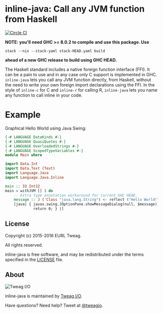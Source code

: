# inline-java: Call any JVM function from Haskell

[![Circle CI](https://circleci.com/gh/tweag/inline-java.svg?style=svg)](https://circleci.com/gh/tweag/inline-java)

**NOTE: you'll need GHC >= 8.0.2 to compile and use this package. Use**
```
stack --nix --stack-yaml stack-HEAD.yaml build
```
**ahead of a new GHC release to build using GHC HEAD.**

The Haskell standard includes a native foreign function interface
(FFI). It can be a pain to use and in any case only C support is
implemented in GHC. `inline-java` lets you call any JVM function
directly, from Haskell, without the need to write your own foreign
import declarations using the FFI. In the style of `inline-c` for C and
`inline-r` for calling R, `inline-java` lets you name any function to
call inline in your code.

# Example

Graphical Hello World using Java Swing:

```Haskell
{-# LANGUAGE DataKinds #-}
{-# LANGUAGE QuasiQuotes #-}
{-# LANGUAGE OverloadedStrings #-}
{-# LANGUAGE ScopedTypeVariables #-}
module Main where

import Data.Int
import Data.Text (Text)
import Language.Java
import Language.Java.Inline

main :: IO Int32
main = withJVM [] $ do
    -- Extra type annotation workaround for current GHC HEAD.
    message :: J ('Class "java.lang.String") <- reflect ("Hello World!" :: Text)
    [java| { javax.swing.JOptionPane.showMessageDialog(null, $message);
             return 0; } |]
```

## License

Copyright (c) 2015-2016 EURL Tweag.

All rights reserved.

inline-java is free software, and may be redistributed under the terms
specified in the [LICENSE](LICENSE) file.

## About

![Tweag I/O](http://i.imgur.com/0HK8X4y.png)

inline-java is maintained by [Tweag I/O](http://tweag.io/).

Have questions? Need help? Tweet at
[@tweagio](http://twitter.com/tweagio).
